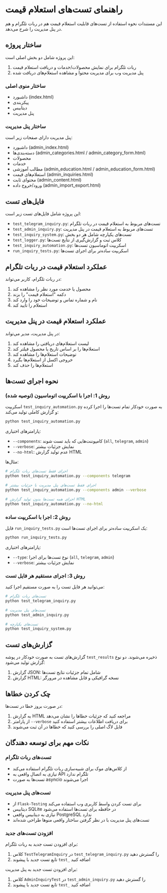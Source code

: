 # راهنمای تست‌های استعلام قیمت

این مستندات نحوه استفاده از تست‌های قابلیت استعلام قیمت هم در ربات تلگرام و هم در پنل مدیریت را شرح می‌دهد.

## ساختار پروژه

این پروژه شامل دو بخش اصلی است:

1. ربات تلگرام برای نمایش محصولات/خدمات و دریافت استعلام قیمت
2. پنل مدیریت وب برای مدیریت محتوا و مشاهده استعلام‌های دریافت شده

### ساختار منوی اصلی

- داشبورد (index.html)
- پیکربندی
- دیتابیس
- پنل مدیریت

### ساختار پنل مدیریت

پنل مدیریت دارای صفحات زیر است:
- داشبورد (admin_index.html)
- دسته‌بندی‌ها (admin_categories.html / admin_category_form.html)
- محصولات
- خدمات
- مطالب آموزشی (admin_education.html / admin_education_form.html)
- استعلام‌های قیمت (admin_inquiries.html)
- محتوای ثابت (admin_content.html)
- ورود/خروج داده (admin_import_export.html)

## فایل‌های تست

این پروژه شامل فایل‌های تست زیر است:

- `test_telegram_inquiry.py`: تست‌های مربوط به استعلام قیمت در ربات تلگرام
- `test_admin_inquiry.py`: تست‌های مربوط به استعلام قیمت در پنل مدیریت
- `test_inquiry_system.py`: تست‌های یکپارچه شامل هر دو بخش
- `test_logger.py`: کلاس ثبت و گزارش‌گیری از نتایج تست‌ها
- `test_inquiry_automation.py`: اسکریپت اتوماسیون تست‌ها
- `run_inquiry_tests.py`: اسکریپت ساده‌تر برای اجرای تست‌ها

## عملکرد استعلام قیمت در ربات تلگرام

در ربات تلگرام، کاربر می‌تواند:
1. محصول یا خدمت مورد نظر را مشاهده کند
2. دکمه "استعلام قیمت" را بزند
3. نام و شماره تماس و توضیحات خود را وارد کند
4. استعلام را تایید کند

## عملکرد استعلام قیمت در پنل مدیریت

در پنل مدیریت، مدیر می‌تواند:
1. لیست استعلام‌های دریافتی را مشاهده کند
2. استعلام‌ها را بر اساس تاریخ یا محصول فیلتر کند
3. توضیحات استعلام‌ها را مشاهده کند
4. خروجی اکسل از استعلام‌ها بگیرد
5. استعلام‌ها را حذف کند

## نحوه اجرای تست‌ها

### روش 1: اجرا با اسکریپت اتوماسیون (توصیه شده)

اسکریپت `test_inquiry_automation.py` به صورت خودکار تمام تست‌ها را اجرا کرده و گزارش کاملی تولید می‌کند:

```bash
python test_inquiry_automation.py
```

پارامترهای اختیاری:

- `--components`: کامپوننت‌هایی که باید تست شوند (`all`, `telegram`, `admin`)
- `--verbose`: نمایش جزئیات بیشتر
- `--no-html`: عدم تولید گزارش HTML

مثال‌ها:

```bash
# اجرای فقط تست‌های ربات تلگرام
python test_inquiry_automation.py --components telegram

# اجرای فقط تست‌های پنل مدیریت با جزئیات بیشتر
python test_inquiry_automation.py --components admin --verbose

# اجرای همه تست‌ها بدون تولید گزارش HTML
python test_inquiry_automation.py --no-html
```

### روش 2: اجرا با اسکریپت ساده

فایل `run_inquiry_tests.py` یک اسکریپت ساده‌تر برای اجرای تست‌ها است:

```bash
python run_inquiry_tests.py
```

پارامترهای اختیاری:

- `--type`: نوع تست‌ها برای اجرا (`all`, `telegram`, `admin`)
- `--verbose`: نمایش جزئیات بیشتر

### روش 3: اجرای مستقیم هر فایل تست

می‌توانید هر فایل تست را به صورت مستقیم اجرا کنید:

```bash
# تست‌های ربات تلگرام
python test_telegram_inquiry.py

# تست‌های پنل مدیریت
python test_admin_inquiry.py

# تست‌های یکپارچه
python test_inquiry_system.py
```

## گزارش‌های تست

گزارش‌های تست به صورت خودکار در پوشه `test_results` ذخیره می‌شوند. دو نوع گزارش تولید می‌شود:

1. گزارش JSON: شامل تمام جزئیات نتایج تست‌ها
2. گزارش HTML: نسخه گرافیکی و قابل مشاهده در مرورگر

## چک کردن خطاها

در صورت بروز خطا در تست‌ها:

1. به گزارش HTML مراجعه کنید که جزئیات خطاها را نشان می‌دهد
2. از پارامتر `--verbose` برای دریافت اطلاعات بیشتر استفاده کنید
3. فایل لاگ اصلی را بررسی کنید که خطاها در آن ثبت می‌شوند

## نکات مهم برای توسعه دهندگان

### تست‌های ربات تلگرام

- از کلاس‌های موک برای شبیه‌سازی ربات تلگرام استفاده می‌کند
- نیازی به اتصال واقعی به API تلگرام ندارد
- تست‌ها به صورت asyncio اجرا می‌شوند

### تست‌های پنل مدیریت

- از `Flask-Testing` برای تست کردن واسط کاربری وب استفاده می‌کند
- دیتابیس SQLite در حافظه برای تست‌ها استفاده می‌شود
- نیازی به دیتابیس واقعی PostgreSQL ندارد
- تست‌های پنل مدیریت با در نظر گرفتن ساختار واقعی منوها طراحی شده‌اند

### افزودن تست‌های جدید

برای افزودن تست جدید به ربات تلگرام:

1. کلاس `TestTelegramInquiry` در `test_telegram_inquiry.py` را گسترش دهید
2. تابع تست جدید با پیشوند `test_` اضافه کنید

برای افزودن تست جدید به پنل مدیریت:

1. کلاس `AdminInquiryTest` در `test_admin_inquiry.py` را گسترش دهید
2. تابع تست جدید با پیشوند `test_` اضافه کنید